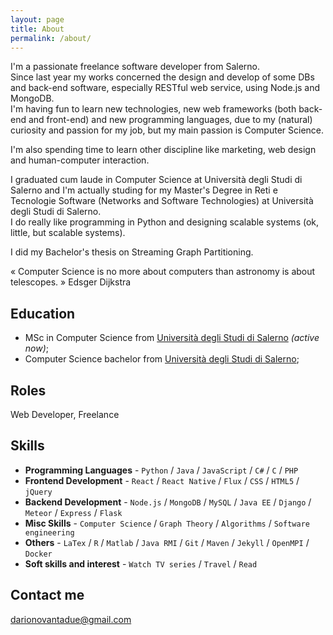 ```yaml
---
layout: page
title: About
permalink: /about/
---
```


I'm a passionate freelance software developer from Salerno. <br/>
Since last year my works concerned the design and develop of some DBs and back-end software, especially RESTful web service, using Node.js and MongoDB. <br />
I'm having fun to learn new technologies, new web frameworks (both back-end and front-end) and new programming languages, due to my (natural) curiosity and passion for my job, but my main passion is Computer Science.

I'm also spending time to learn other discipline like marketing, web design and human-computer interaction.

I graduated cum laude in Computer Science at Università degli Studi di Salerno and I'm actually studing for my Master's Degree in Reti e Tecnologie Software (Networks and Software Technologies) at Università degli Studi di Salerno. <br />
I do really like programming in Python and designing scalable systems (ok, little, but scalable systems).

I did my Bachelor's thesis on Streaming Graph Partitioning.

« Computer Science is no more about computers than astronomy is about telescopes. »
Edsger Dijkstra

## Education

* MSc in Computer Science from [Università degli Studi di Salerno](http://www.unisa.it) *(active now)*;
* Computer Science bachelor from [Università degli Studi di Salerno](http://www.unisa.it);


<!--  
    TODO check absolute link
-->
## Roles

Web Developer, Freelance

## Skills
<!--
    TODO update skills
-->
* **Programming Languages** - `Python` / `Java` / `JavaScript` / `C#` / `C` / `PHP`
* **Frontend Development** - `React` / `React Native` / `Flux` / `CSS`  / `HTML5` / `jQuery` 
* **Backend Development** - `Node.js` / `MongoDB` / `MySQL` / `Java EE` / `Django` / `Meteor` / `Express` / `Flask`
* **Misc Skills** - `Computer Science` / `Graph Theory` / `Algorithms` / `Software engineering`
* **Others** - `LaTex` / `R` / `Matlab` / `Java RMI` / `Git` / `Maven` / `Jekyll` / `OpenMPI` / `Docker`
* **Soft skills and interest** - `Watch TV series` / `Travel` / `Read`

## Contact me

[darionovantadue@gmail.com](mailto:darionovantadue@gmail.com)
